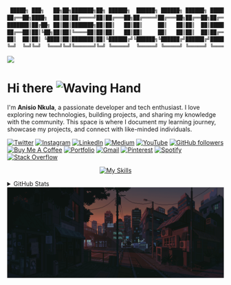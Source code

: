 ```bash

 █████╗ ███╗   ██╗██╗███████╗██╗ ██████╗  ██████╗ ██████╗ ██████╗ ███████╗
██╔══██╗████╗  ██║██║██╔════╝██║██╔═══██╗██╔════╝██╔═══██╗██╔══██╗██╔════╝
███████║██╔██╗ ██║██║███████╗██║██║   ██║██║     ██║   ██║██║  ██║█████╗
██╔══██║██║╚██╗██║██║╚════██║██║██║   ██║██║     ██║   ██║██║  ██║██╔══╝
██║  ██║██║ ╚████║██║███████║██║╚██████╔╝╚██████╗╚██████╔╝██████╔╝███████╗
╚═╝  ╚═╝╚═╝  ╚═══╝╚═╝╚══════╝╚═╝ ╚═════╝  ╚═════╝ ╚═════╝ ╚═════╝ ╚══════╝

```

![](https://komarev.com/ghpvc/?username=anisiocode&style=flat&color=blueviolet&abbreviated=true&label=%20👀+%20&base=1000)

# Hi there <img src="https://media.giphy.com/media/hvRJCLFzcasrR4ia7z/giphy.gif" width="30" alt="Waving Hand"/>

I'm **Anisio Nkula**, a passionate developer and tech enthusiast. I love exploring new technologies, building projects, and sharing my knowledge with the community. This space is where I document my learning journey, showcase my projects, and connect with like-minded individuals.

[![Twitter](https://img.shields.io/badge/Twitter-000000?&logo=x&logoColor=white)](https://www.x.com/anisiocode) [![Instagram](https://img.shields.io/badge/Instagram-%23E4405F.svg?logo=Instagram&logoColor=white)](https://instagram.com/anisiocode) [![LinkedIn](https://custom-icon-badges.demolab.com/badge/LinkedIn-0A66C2?logo=linkedin-white&logoColor=fff)](https://www.linkedin.com/in/anisiocode/) [![Medium](https://img.shields.io/badge/Medium-12100E?logo=medium&logoColor=white)](https://medium.com/@anisiocode) [![YouTube](https://img.shields.io/badge/YouTube-%23FF0000.svg?logo=YouTube&logoColor=white)](https://www.youtube.com/watch?v=U14GpQ5K03g&t=952s) [![GitHub followers](https://img.shields.io/github/followers/anisiocode?label=Follow&style=social)](https://github.com/anisiocode) [![Buy Me A Coffee](https://img.shields.io/badge/Buy%20Me%20A%20Coffee-FFDD00.svg?logo=buy-me-a-coffee&logoColor=black)](https://www.buymeacoffee.com/anisiocode) [![Portfolio](https://img.shields.io/badge/Portfolio-000?&logo=vercel&logoColor=white)](https://anisionkula.vercel.app) [![Gmail](https://img.shields.io/badge/Gmail-EA4335.svg?logo=Gmail&logoColor=white)](mailto:anisiocode@gmail.com) [![Pinterest](https://img.shields.io/badge/Pinterest-%23E60023.svg?logo=Pinterest&logoColor=white)](https://www.pinterest.com/anisiocode/) [![Spotify](https://img.shields.io/badge/Spotify-1ED760?logo=spotify&logoColor=white)](#) [![Stack Overflow](https://img.shields.io/badge/-Stack%20Overflow-FE7A16?logo=stack-overflow&logoColor=white)](https://stackoverflow.com/users/31339192/anisiocode)

<!--[![JavaScript](https://img.shields.io/badge/JavaScript-F7DF1E?logo=javascript&logoColor=black)]() [![TypeScript](https://img.shields.io/badge/TypeScript-3178C6?logo=typescript&logoColor=white)]() [![React](https://img.shields.io/badge/React-20232A?logo=react&logoColor=61DAFB)]() [![Next.js](https://img.shields.io/badge/Next.js-000000?logo=next.js&logoColor=white)]() [![Node.js](https://img.shields.io/badge/Node.js-339933?logo=nodedotjs&logoColor=white)]() [![JSON](https://img.shields.io/badge/JSON-000?logo=json&logoColor=fff)]() [![Express](https://img.shields.io/badge/Express-000000?logo=express&logoColor=white)]() [![MongoDB](https://img.shields.io/badge/MongoDB-47A248?logo=mongodb&logoColor=white)]() [![PostgreSQL](https://img.shields.io/badge/PostgreSQL-316192?logo=postgresql&logoColor=white)]() [![Docker](https://img.shields.io/badge/Docker-2496ED?logo=docker&logoColor=white)]() [![Kubernetes](https://img.shields.io/badge/Kubernetes-326CE5?logo=kubernetes&logoColor=white)]() [![Git](https://img.shields.io/badge/Git-F05032?logo=git&logoColor=white)]() [![GitHub](https://img.shields.io/badge/GitHub-181717?logo=github&logoColor=white)]() [![VS Code](https://img.shields.io/badge/VS%20Code-007ACC?logo=visualstudiocode&logoColor=white)]() [![Linux](https://img.shields.io/badge/Linux-FCC624?logo=linux&logoColor=black)]() [![Tailwind CSS](https://img.shields.io/badge/Tailwind%20CSS-06B6D4?logo=tailwindcss&logoColor=white)]() [![Firebase](https://img.shields.io/badge/Firebase-FFCA28?logo=firebase&logoColor=black)]() [![AWS](https://img.shields.io/badge/AWS-232F3E?logo=amazonaws&logoColor=white)]() [![Heroku](https://img.shields.io/badge/Heroku-430098?logo=heroku&logoColor=white)]() [![Netlify](https://img.shields.io/badge/Netlify-00C7B7?logo=netlify&logoColor=white)]() [![Vercel](https://img.shields.io/badge/Vercel-000000?logo=vercel&logoColor=white)]() [![Python](https://img.shields.io/badge/Python-3776AB?logo=python&logoColor=white)]() [![Flask](https://img.shields.io/badge/Flask-000000?logo=flask&logoColor=white)]() [![C++](https://img.shields.io/badge/C++-00599C?logo=c%2B%2B&logoColor=white)]() [![C#](https://img.shields.io/badge/C%23-239120?logo=c-sharp&logoColor=white)]() [![Go](https://img.shields.io/badge/Go-00ADD8?logo=go&logoColor=white)]() [![Rust](https://img.shields.io/badge/Rust-000000?logo=rust&logoColor=white)]() [![Rails](https://img.shields.io/badge/Rails-CC0000?logo=rubyonrails&logoColor=white)]() [![Figma](https://img.shields.io/badge/Figma-F24E1E?logo=figma&logoColor=white)]() [![Adobe XD](https://img.shields.io/badge/Adobe%20XD-FF61F6?logo=adobexd&logoColor=black)]() [![Blender](https://img.shields.io/badge/Blender-F5792A?logo=blender&logoColor=black)]() [![Unity](https://img.shields.io/badge/Unity-000000?logo=unity&logoColor=white)]() [![GitHub Copilot](https://img.shields.io/badge/GitHub%20Copilot-000?logo=githubcopilot&logoColor=fff)]() [![Supabase](https://img.shields.io/badge/Supabase-3ECF8E?logo=supabase&logoColor=white)]() [![Prisma](https://img.shields.io/badge/Prisma-2D3748?logo=prisma&logoColor=white)]() [![GraphQL](https://img.shields.io/badge/GraphQL-E10098?logo=graphql&logoColor=white)]() [![Apollo GraphQL](https://img.shields.io/badge/Apollo%20GraphQL-311C87?logo=apollographql&logoColor=white)]() [![Three.js](https://img.shields.io/badge/Three.js-000000?logo=three.js&logoColor=white)]() [![Cypress](https://img.shields.io/badge/Cypress-17202C?logo=cypress&logoColor=white)]() [![Postman](https://img.shields.io/badge/Postman-FF6C37?logo=postman&logoColor=white)]() [![Insomnia](https://img.shields.io/badge/Insomnia-4000BF?logo=insomnia&logoColor=white)]() [![Notion](https://img.shields.io/badge/Notion-000000?logo=notion&logoColor=white)]() [![Obsidian](https://img.shields.io/badge/Obsidian-483699?logo=obsidian&logoColor=white)]() [![Markdown](https://img.shields.io/badge/Markdown-000000?logo=markdown&logoColor=white)]() [![LaTeX](https://img.shields.io/badge/LaTeX-008080?logo=latex&logoColor=white)]() [![Zsh](https://img.shields.io/badge/Zsh-FFFFFF?logo=zsh&logoColor=black)]() [![Bash](https://img.shields.io/badge/Bash-4EAA25?logo=gnu-bash&logoColor=white)]() [![PowerShell](https://img.shields.io/badge/PowerShell-012456?logo=powershell&logoColor=white)]() [![Ansible](https://img.shields.io/badge/Ansible-EE0000?logo=ansible&logoColor=white)]() [![Terraform](https://img.shields.io/badge/Terraform-7B42BC?logo=terraform&logoColor=white)]() [![Jenkins](https://img.shields.io/badge/Jenkins-D24939?logo=jenkins&logoColor=white)]() [![CircleCI](https://img.shields.io/badge/CircleCI-343434?logo=circleci&logoColor=white)]() [![shadcn/ui](https://img.shields.io/badge/shadcn%2Fui-000?logo=shadcnui&logoColor=fff)]() [![Bun](https://img.shields.io/badge/Bun-000?logo=bun&logoColor=fff)]() [![npm](https://img.shields.io/badge/npm-CB3837?logo=npm&logoColor=fff)]() -->

<div align="center">

[![My Skills](https://skillicons.dev/icons?i=js,ts,react,next,nodejs,express,mongo,docker,kubernetes,git,github,vscode,linux,tailwind,firebase,aws,heroku,netlify,vercel,python,cpp,cs,go,rust,figma,xd,blender,unity,supabase,prisma,graphql,apollo,threejs,cypress,postman,notion,obsidian,markdown,latex,bash,powershell,ansible,terraform,jenkins,bun,npm&perline=13)](https://skillicons.dev)

</div>

<details>
<summary>GitHub Stats</summary>
<div align="center">

[![](https://github-profile-trophy.vercel.app/?username=anisiocode&theme=radical&no-frame=false&margin-w=5)]()
<img src="https://github-readme-stats.vercel.app/api?username=anisiocode&count_private=true&show_icons=true&theme=transparent&rank_icon=percentile&border_radius=5&hide_border=true" alt="Anisio's GitHub stats" width="360"/>
[![GitHub Streak](https://streak-stats.demolab.com?user=anisiocode&theme=transparent&hide_border=true&date_format=M%20j%5B%2C%20Y%5D)](https://git.io/streak-stats)
<img src="https://github-readme-stats.vercel.app/api/top-langs/?username=anisiocode&theme=transparent&hide_border=true&include_all_commits=false&count_private=false&layout=compact" alt="Anisio's Top Languages"/>
[![](http://github-profile-summary-cards.vercel.app/api/cards/repos-per-language?username=anisiocode&theme=transparent)]()
[![](http://github-profile-summary-cards.vercel.app/api/cards/most-commit-language?username=anisiocode&theme=transparent)]()
[![](http://github-profile-summary-cards.vercel.app/api/cards/productive-time?username=anisiocode&theme=transparent&utcOffset=8)]()

[![](http://github-profile-summary-cards.vercel.app/api/cards/profile-details?username=anisiocode&theme=transparent)]()
[![activity graph](https://github-readme-activity-graph.vercel.app/graph?username=anisiocode&theme=cobalt&line=40c463&point=fff7e0&area=true&hide_border=true)]()


</div>
</details>

<div align="center">

<img src="./public/end_day.gif"  alt="At the end of the day"/>

</div>
